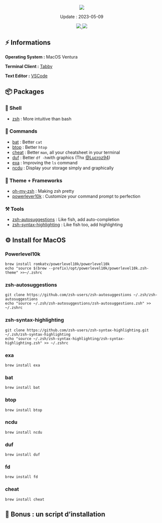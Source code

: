 <p align="center">
  <a href="#"><img src="https://readme-typing-svg.herokuapp.com?center=true&vCenter=true&lines=My+ZSH+terminal;"></a>
</p>
<p align="center">
    Update : 2023-05-09<br />
</p>
<p align="center">
    <a href="#"><img src="https://img.shields.io/badge/zsh-%23CDCDCE.svg?style=for-the-badge&logo=gnubash&logoColor=1B1B1F"> </a>
    <a href="#"><img src="https://img.shields.io/badge/macos-%23000000.svg?style=for-the-badge&logo=apple&logoColor=white"> </a>
    <br />
</p> 


## ⚡️ Informations
**Operating System :** MacOS Ventura

**Terminal Client :** [Tabby](https://tabby.sh/)

**Text Editor :** [VSCode](https://code.visualstudio.com)

## 📦️ Packages
### 🐚 Shell
 - [zsh](https://www.zsh.org/) : More intuitive than bash
  
### 🥡 Commands
 - [bat](https://github.com/sharkdp/bat) : Better `cat`
 - [btop](https://github.com/aristocratos/btop) : Better `htop`
 - [cheat](https://github.com/cheat/cheat) : Better `man`, all your cheatsheet in your terminal 
 - [duf](https://github.com/muesli/duf) : Better `df -h`with graphics (Thx [@Lucroz94](https://github.com/Lucroz94))
 - [exa](https://the.exa.website/) : Improving the `ls` command
 - [ncdu](https://dev.yorhel.nl/ncdu) : Display your storage simply and graphically

### 🌮 Theme + Frameworks
 - [oh-my-zsh](https://ohmyz.sh/) : Making zsh pretty
 - [powerlever10k](https://github.com/romkatv/powerlevel10k) : Customize your command prompt to perfection

### ⚒️ Tools
 - [zsh-autosuggestions](https://github.com/zsh-users/zsh-autosuggestions) : Like fish, add auto-completion
 - [zsh-syntax-highlighting](https://github.com/zsh-users/zsh-syntax-highlighting) : Like fish too, add highlighting


## ⚙️ Install for MacOS

### Powerlevel10k
```shell
brew install romkatv/powerlevel10k/powerlevel10k
echo "source $(brew --prefix)/opt/powerlevel10k/powerlevel10k.zsh-theme" >>~/.zshrc
```
### zsh-autosuggestions
```shell
git clone https://github.com/zsh-users/zsh-autosuggestions ~/.zsh/zsh-autosuggestions
echo "source ~/.zsh/zsh-autosuggestions/zsh-autosuggestions.zsh" >> ~/.zshrc
```

### zsh-syntax-highlighting
```shell
git clone https://github.com/zsh-users/zsh-syntax-highlighting.git ~/.zsh/zsh-syntax-highlighting
echo "source ~/.zsh/zsh-syntax-highlighting/zsh-syntax-highlighting.zsh" >> ~/.zshrc
```

### exa
```shell
brew install exa
```

### bat
```shell
brew install bat
```

### btop
```shell
brew install btop
```

### ncdu
```shell
brew install ncdu
```

### duf
```shell
brew install duf
```

### fd
```shell
brew install fd
```

### cheat
```shell
brew install cheat
```

## 🎁 Bonus : un script d’installation

